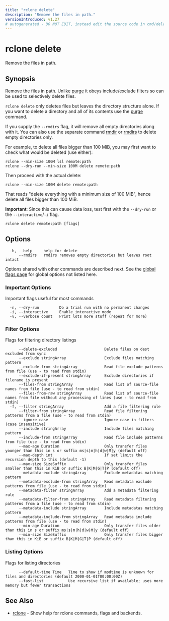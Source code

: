 ```yaml
---
title: "rclone delete"
description: "Remove the files in path."
versionIntroduced: v1.27
# autogenerated - DO NOT EDIT, instead edit the source code in cmd/delete/ and as part of making a release run "make commanddocs"
---
```

# rclone delete

Remove the files in path.

## Synopsis

Remove the files in path.  Unlike [purge](/commands/rclone_purge/) it
obeys include/exclude filters so can be used to selectively delete files.

`rclone delete` only deletes files but leaves the directory structure
alone. If you want to delete a directory and all of its contents use
the [purge](/commands/rclone_purge/) command.

If you supply the `--rmdirs` flag, it will remove all empty directories along with it.
You can also use the separate command [rmdir](/commands/rclone_rmdir/) or
[rmdirs](/commands/rclone_rmdirs/) to delete empty directories only.

For example, to delete all files bigger than 100 MiB, you may first want to
check what would be deleted (use either):

    rclone --min-size 100M lsl remote:path
    rclone --dry-run --min-size 100M delete remote:path

Then proceed with the actual delete:

    rclone --min-size 100M delete remote:path

That reads "delete everything with a minimum size of 100 MiB", hence
delete all files bigger than 100 MiB.

**Important**: Since this can cause data loss, test first with the
`--dry-run` or the `--interactive`/`-i` flag.


```
rclone delete remote:path [flags]
```

## Options

```
  -h, --help     help for delete
      --rmdirs   rmdirs removes empty directories but leaves root intact
```

Options shared with other commands are described next.
See the [global flags page](/flags/) for global options not listed here.

### Important Options

Important flags useful for most commands

```
  -n, --dry-run         Do a trial run with no permanent changes
  -i, --interactive     Enable interactive mode
  -v, --verbose count   Print lots more stuff (repeat for more)
```

### Filter Options

Flags for filtering directory listings

```
      --delete-excluded                     Delete files on dest excluded from sync
      --exclude stringArray                 Exclude files matching pattern
      --exclude-from stringArray            Read file exclude patterns from file (use - to read from stdin)
      --exclude-if-present stringArray      Exclude directories if filename is present
      --files-from stringArray              Read list of source-file names from file (use - to read from stdin)
      --files-from-raw stringArray          Read list of source-file names from file without any processing of lines (use - to read from stdin)
  -f, --filter stringArray                  Add a file filtering rule
      --filter-from stringArray             Read file filtering patterns from a file (use - to read from stdin)
      --ignore-case                         Ignore case in filters (case insensitive)
      --include stringArray                 Include files matching pattern
      --include-from stringArray            Read file include patterns from file (use - to read from stdin)
      --max-age Duration                    Only transfer files younger than this in s or suffix ms|s|m|h|d|w|M|y (default off)
      --max-depth int                       If set limits the recursion depth to this (default -1)
      --max-size SizeSuffix                 Only transfer files smaller than this in KiB or suffix B|K|M|G|T|P (default off)
      --metadata-exclude stringArray        Exclude metadatas matching pattern
      --metadata-exclude-from stringArray   Read metadata exclude patterns from file (use - to read from stdin)
      --metadata-filter stringArray         Add a metadata filtering rule
      --metadata-filter-from stringArray    Read metadata filtering patterns from a file (use - to read from stdin)
      --metadata-include stringArray        Include metadatas matching pattern
      --metadata-include-from stringArray   Read metadata include patterns from file (use - to read from stdin)
      --min-age Duration                    Only transfer files older than this in s or suffix ms|s|m|h|d|w|M|y (default off)
      --min-size SizeSuffix                 Only transfer files bigger than this in KiB or suffix B|K|M|G|T|P (default off)
```

### Listing Options

Flags for listing directories

```
      --default-time Time   Time to show if modtime is unknown for files and directories (default 2000-01-01T00:00:00Z)
      --fast-list           Use recursive list if available; uses more memory but fewer transactions
```

## See Also

* [rclone](/commands/rclone/)	 - Show help for rclone commands, flags and backends.

